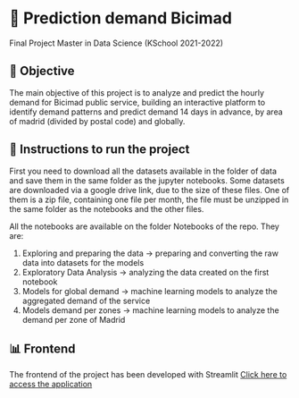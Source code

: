 # 	:bicyclist: Prediction demand Bicimad
Final Project  Master in Data Science (KSchool 2021-2022)


## :dart: Objective

The main objective of this project is to analyze and predict the hourly demand for Bicimad public service, building an interactive platform to identify demand patterns and predict demand 14 days in advance, by area of madrid (divided by postal code) and globally.

## :memo: Instructions to run the project
First you need to download all the datasets available in the folder of data and save them in the same folder as the jupyter notebooks.
Some datasets are downloaded via a google drive link, due to the size of these files. 
One of them is a zip file, containing one file per month, the file must be unzipped in the same folder as the notebooks and the other files.

All the notebooks are available on the folder Notebooks of the repo. They are:

 1. Exploring and preparing the data -> preparing and converting the raw data into datasets for the models
 2. Exploratory Data Analysis -> analyzing the data created on the first notebook
 3. Models for global demand -> machine learning models to analyze the aggregated demand of the service
 4. Models demand per zones -> machine learning models to analyze the demand per zone of Madrid

## 📊 Frontend

The frontend of the project has been developed with Streamlit [Click here to access the application](https://share.streamlit.io/paulamartinm/bicimad_prevision_tfm/main/Frontend/streamlit_app.py )
